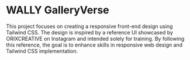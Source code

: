 # WALLY GalleryVerse
This project focuses on creating a responsive front-end design using Tailwind CSS. The design is inspired by a reference UI showcased by ORIXCREATIVE on Instagram and intended solely for training. By following this reference, the goal is to enhance skills in responsive web design and Tailwind CSS implementation. 
